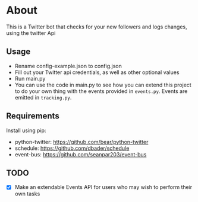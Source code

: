 # About
This is a Twitter bot that checks for your new followers and logs changes, using the twitter Api

## Usage
- Rename config-example.json to config.json
- Fill out your Twitter api credentials, as well as other optional values
- Run main.py 
- You can use the code in main.py to see how you can extend this project 
to do your own thing with the events provided in `events.py`. Events are emitted in `tracking.py`.  
  

## Requirements
Install using pip:  
- python-twitter: https://github.com/bear/python-twitter  
- schedule: https://github.com/dbader/schedule  
- event-bus: https://github.com/seanpar203/event-bus

## TODO  

* [x] Make an extendable Events API for users who may wish to perform their own tasks


